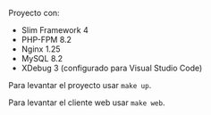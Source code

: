 Proyecto con:
* Slim Framework 4
* PHP-FPM 8.2
* Nginx 1.25
* MySQL 8.2
* XDebug 3 (configurado para Visual Studio Code)

Para levantar el proyecto usar <code>make up</code>.

Para levantar el cliente web usar <code>make web</code>.
